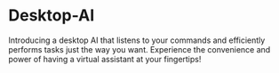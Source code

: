 # Desktop-AI

Introducing a desktop AI that listens to your commands and efficiently performs tasks just the way you want. Experience the convenience and power of having a virtual assistant at your fingertips!
